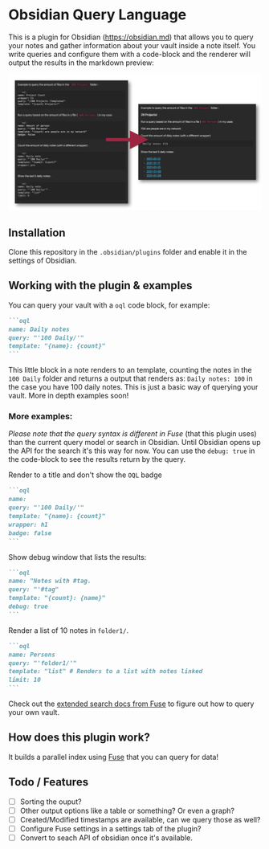 # Obsidian Query Language 

This is a plugin for Obsidian (https://obsidian.md) that allows you to query your notes and gather information about your vault inside a note itself. You write queries and configure them with a code-block and the renderer will output the results in the markdown preview:

![](images/example-oql-screenshot.png)

## Installation

Clone this repository in the `.obsidian/plugins` folder and enable it in the settings of Obsidian. 

## Working with the plugin & examples

You can query your vault with a `oql` code block, for example:

````markdown
```oql
name: Daily notes
query: "'100 Daily/'"
template: "{name}: {count}"
```
````

This little block in a note renders to an template, counting the notes in the `100 Daily` folder and returns a output that renders as: `Daily notes: 100` in the case you have 100 daily notes. This is just a basic way of querying your vault. More in depth examples soon!

### More examples:

*Please note that the query syntax is different in Fuse* (that this plugin uses) than the current query model or search in Obsidian. Until Obsidian opens up the API for the search it's this way for now. You can use the `debug: true` in the code-block to see the results return by the query.

Render to a title and don't show the `OQL` badge

````markdown
```oql
name: 
query: "'100 Daily/'"
template: "{name}: {count}"
wrapper: h1
badge: false
```
````

Show debug window that lists the results:

````markdown
```oql
name: "Notes with #tag.
query: "'#tag"
template: "{count}: {name}"
debug: true
```
````

Render a list of 10 notes in `folder1/`.

````markdown
```oql
name: Persons
query: "'folder1/'"
template: "list" # Renders to a list with notes linked
limit: 10
```
````

Check out the [extended search docs from Fuse](https://fusejs.io/examples.html#extended-search) to figure out how to query your own vault.

## How does this plugin work?

It builds a parallel index using [Fuse](https://fusejs.io/) that you can query for data! 

## Todo / Features

- [ ] Sorting the ouput?
- [ ] Other output options like a table or something? Or even a graph?
- [ ] Created/Modified timestamps are available, can we query those as well?
- [ ] Configure Fuse settings in a settings tab of the plugin?
- [ ] Convert to seach API of obsidian once it's available.